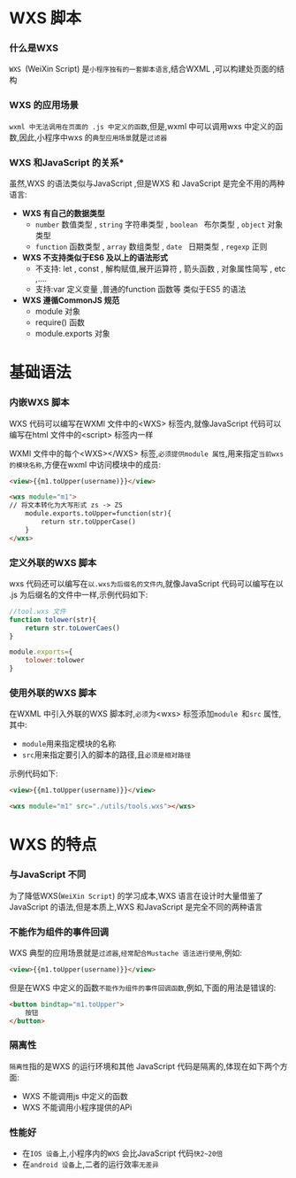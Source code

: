 # WXS 脚本

### 什么是WXS

`WXS `(WeiXin Script) 是`小程序独有的一套脚本语言`,结合WXML ,可以构建处页面的结构



### WXS 的应用场景

`wxml 中无法调用在页面的 .js 中定义的函数`,但是,wxml 中可以调用wxs 中定义的函数,因此,小程序中wxs 的`典型应用场景`就是`过滤器`



### WXS 和JavaScript 的关系*

虽然,WXS 的语法类似与JavaScript ,但是WXS 和 JavaScript 是完全不用的两种语言:

- **WXS 有自己的数据类型**
  - `number` 数值类型  , `string` 字符串类型 , `boolean `  布尔类型 , `object` 对象类型
  - `function` 函数类型 , `array` 数组类型 , `date ` 日期类型 , `regexp` 正则
- **WXS 不支持类似于ES6 及以上的语法形式**
  - 不支持: let , const , 解构赋值,展开运算符 , 箭头函数 , 对象属性简写 , etc ,....
  - 支持:var 定义变量 ,普通的function 函数等 类似于ES5 的语法
- **WXS 遵循CommonJS 规范**
  - module 对象
  - require() 函数
  - module.exports 对象



# 基础语法

### 内嵌WXS 脚本

WXS 代码可以编写在WXMl 文件中的\<WXS> 标签内,就像JavaScript 代码可以编写在html 文件中的\<script> 标签内一样

WXMl 文件中的每个\<WXS>\</WXS> 标签,`必须提供module 属性`,用来指定`当前wxs 的模块名称`,方便在wxml 中访问模块中的成员:

```html
<view>{{m1.toUpper(username)}}</view>

<wxs module="m1">
// 将文本转化为大写形式 zs -> ZS
    module.exports.toUpper=function(str){
    	return str.toUpperCase()
    }
</wxs>
```





### 定义外联的WXS 脚本

wxs 代码还可以编写在`以.wxs为后缀名的文件内`,就像JavaScript 代码可以编写在以 .js 为后缀名的文件中一样,示例代码如下:

```js
//tool.wxs 文件
function tolower(str){
    return str.toLowerCaes()
}

module.exports={
    tolower:tolower
}
```





### 使用外联的WXS 脚本

在WXML 中引入外联的WXS 脚本时,`必须`为\<wxs> 标签添加`module `和`src` 属性,其中:

- `module`用来指定模块的名称
- `src`用来指定要引入的脚本的路径,且`必须是相对路径`

示例代码如下:

```html
<view>{{m1.toUpper(username)}}</view>

<wxs module="m1" src="./utils/tools.wxs"></wxs>
```





# WXS 的特点

### 与JavaScript 不同

为了降低WXS(`WeiXin Script`) 的学习成本,WXS 语言在设计时大量借鉴了JavaScript 的语法,但是本质上,WXS 和JavaScript 是完全不同的两种语言



### 不能作为组件的事件回调

WXS 典型的应用场景就是`过滤器`,`经常配合Mustache 语法进行使用`,例如:

```html
<view>{{m1.toUpper(username)}}</view>
```

但是在WXS 中定义的函数`不能作为组件的事件回调函数`,例如,下面的用法是错误的:

```html
<button bindtap="m1.toUpper">
    按钮
</button>
```





### 隔离性

`隔离性`指的是WXS 的运行环境和其他 JavaScript 代码是隔离的,体现在如下两个方面:

- WXS 不能调用js 中定义的函数
- WXS 不能调用小程序提供的APi





### 性能好

- 在`IOS 设备`上,小程序内的`WXS` 会比JavaScript 代码`快2~20倍`
- 在`android 设备`上,二者的运行效率`无差异`



